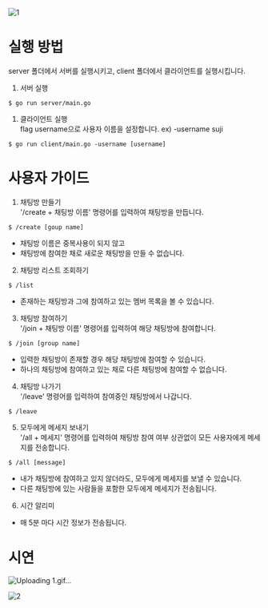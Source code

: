 ![1](https://github.com/iconloop-codingtest/Suzzzzzy/assets/97580836/e8f29b9c-9293-4f13-906e-2896b95fd4e7)
# 실행 방법
server 폴더에서 서버를 실행시키고, client 폴더에서 클라이언트를 실행시킵니다.

1. 서버 실행
```
$ go run server/main.go
```
1. 클라이언트 실행  
 flag username으로 사용자 이름을 설정합니다. ex) -username suji
```
$ go run client/main.go -username [username]
```

# 사용자 가이드

1. 채팅방 만들기  
'/create + 채팅방 이름' 명령어를 입력하여 채팅방을 만듭니다.
```
$ /create [goup name]
```

- 채팅방 이름은 중복사용이 되지 않고
- 채팅방에 참여한 채로 새로운 채팅방을 만들 수 없습니다.

2. 채팅방 리스트 조회하기
```
$ /list
```
- 존재하는 채팅방과 그에 참여하고 있는 멤버 목록을 볼 수 있습니다.

3. 채팅방 참여하기  
'/join + 채팅방 이름' 명령어를 입력하여 해당 채팅방에 참여합니다.
```
$ /join [group name]
```
- 입력한 채팅방이 존재할 경우 해당 채팅방에 참여할 수 있습니다.
- 하나의 채팅방에 참여하고 있는 채로 다른 채팅방에 참여할 수 없습니다.

4. 채팅방 나가기  
   '/leave' 명령어를 입력하여 참여중인 채팅방에서 나갑니다.
```
$ /leave
```

5. 모두에게 메세지 보내기  
   '/all + 메세지' 명령어를 입력하여 채팅방 참여 여부 상관없이 모든 사용자에게 메세지를 전송합니다.
```
$ /all [message]
```
- 내가 채팅방에 참여하고 있지 않더라도, 모두에게 메세지를 보낼 수 있습니다.
- 다른 채팅방에 있는 사람들을 포함한 모두에게 메세지가 전송됩니다.

6. 시간 알리미
- 매 5분 마다 시간 정보가 전송됩니다.

# 시연
![Uploading 1.gif…]()

![2](https://github.com/iconloop-codingtest/Suzzzzzy/assets/97580836/13c9709f-186e-4411-a482-b93f628372fd)

